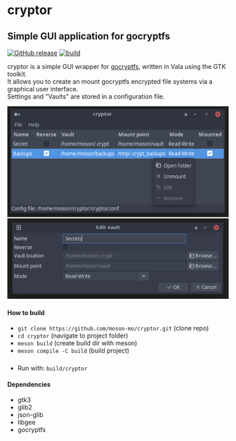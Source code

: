 # cryptor
## Simple GUI application for gocryptfs

[![GitHub release](https://img.shields.io/github/v/tag/moson-mo/cryptor.svg?label=release&sort=semver)](https://github.com/moson-mo/cryptor/releases)
[![build](https://img.shields.io/github/workflow/status/moson-mo/cryptor/build)](https://github.com/moson-mo/cryptor/actions)

cryptor is a simple GUI wrapper for [gocryptfs]("https://github.com/rfjakob/gocryptfs"), written in Vala using the GTK toolkit.  
It allows you to create an mount gocryptfs encrypted file systems via a graphical user interface.  
Settings and "Vaults" are stored in a configuration file.

![Main window](https://github.com/moson-mo/cryptor/raw/master/assets/screenshots/cryptor_main.png)
![Vault window](https://github.com/moson-mo/cryptor/raw/master/assets/screenshots/cryptor_vault.png)

#### How to build

- `git clone https://github.com/moson-mo/cryptor.git` (clone repo)
- `cd cryptor` (navigate to project folder)
- `meson build` (create build dir with meson)
- `meson compile -C build` (build project)
###
- Run with: `build/cryptor`


#### Dependencies

- gtk3
- glib2
- json-glib
- libgee
- gocryptfs